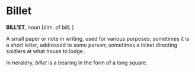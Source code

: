 # Billet

**BILL'ET**, _noun_ \[dim. of bill; \]

A small paper or note in writing, used for various purposes; sometimes it is a short letter, addressed to some person; sometimes a ticket directing soldiers at what house to lodge.

In heraldry, _billet_ is a bearing in the form of a long square.